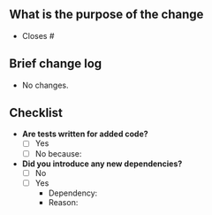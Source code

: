 <!--
Thank you for your interest in and contributing to Hypertrons! Follow this checklist to help us incorporate your contribution quickly and easily:

 - Each commit in the pull request has a meaningful commit message.
 - Make sure that you have signed our [Contributor License Agreement (CLA)](https://cla-assistant.io/hypertrons/hypertrons).
 - Fill out the template below to describe the changes contributed by the pull request.
 - Contributors guide: https://github.com/hypertrons/hypertrons/blob/master/CONTRIBUTING.md

 **(The sections below can be removed for hotfixes of typos)**
-->

## What is the purpose of the change

<!-- Please include the GitHub issue this fixes or resolves, if applicable, please also explain any extra purpose of this PR  -->

-   Closes #

## Brief change log

<!-- Please list out what major changes were made in this PR to address the issue: -->

-   No changes.

## Checklist

-   **Are tests written for added code?**
    <!-- If not, why not? -->
    -   [ ] Yes
    -   [ ] No because:

-   **Did you introduce any new dependencies?**
    <!-- If so, which ones? -->
    -   [ ] No
    -   [ ] Yes
        -   Dependency:
        -   Reason:
